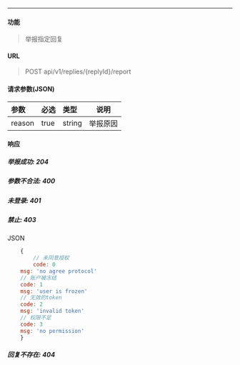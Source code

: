 -----------

#### 功能

> 举报指定回复

#### URL

> POST api/v1/replies/{replyId}/report

#### 请求参数(JSON)

|参数|必选|类型|说明|
|:----- |:-------|:-----|----- |
|reason |true |string| 举报原因|

#### 响应
##### 举报成功: 204
##### 参数不合法: 400
##### 未登录: 401
##### 禁止: 403
JSON
```js
	{
		// 未同意授权
		code: 0
    msg: 'no agree protocol'
    // 账户被冻结
    code: 1
    msg: 'user is frozen'
    // 无效的token
    code: 2
    msg: 'invalid token'
    // 权限不足
    code: 3
    msg: 'no permission'
	}
```
##### 回复不存在: 404

